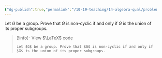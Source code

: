 ```yaml
---
{"dg-publish":true,"permalink":"/10-19-teaching/14-algebra-qual/problem-bank/pool-problems/group-theory/a-condition-to-be-non-cyclic/","tags":["group_theory"],"updated":"2025-03-28T10:41:10-07:00"}
---
```


Let $G$ be a group. Prove that $G$ is non-cyclic if and only if $G$ is the union of its proper subgroups.

> [!info]- View $\LaTeX$ code
> ```
> Let $G$ be a group. Prove that $G$ is non-cyclic if and only if $G$ is the union of its proper subgroups.
> ```